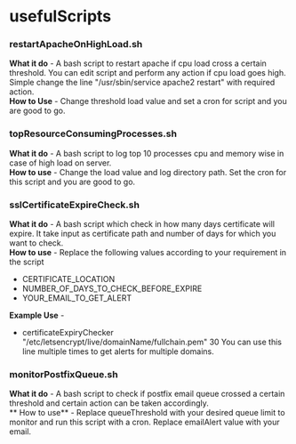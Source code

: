 # usefulScripts

### restartApacheOnHighLoad.sh

**What it do** - A bash script to restart apache if cpu load cross a certain threshold. You can edit script and perform any action if cpu load goes high. Simple change the line "/usr/sbin/service apache2 restart" with required action.   
**How to Use** - Change threshold load value and set a cron for script and you are good to go.   

### topResourceConsumingProcesses.sh

**What it do** - A bash script to log top 10 processes cpu and memory wise in case of high load on server.   
**How to use** - Change the load value and log directory path. Set the cron for this script and you are good to go.   

### sslCertificateExpireCheck.sh 

**What it do** - A bash script which check in how many days certificate will expire. It take input as certificate path and number of days for which you want to check.   
**How to use** - Replace the following values according to your requirement in the script

- CERTIFICATE_LOCATION
- NUMBER_OF_DAYS_TO_CHECK_BEFORE_EXPIRE
- YOUR_EMAIL_TO_GET_ALERT

**Example Use** - 
- certificateExpiryChecker "/etc/letsencrypt/live/domainName/fullchain.pem" 30 
You can use this line multiple times to get alerts for multiple domains.


### monitorPostfixQueue.sh    

**What it do** - A bash script to check if postfix email queue crossed a certain threshold and certain action can be taken accordingly.   
** How to use** - Replace queueThreshold with your desired queue limit to monitor and run this script with a cron. Replace emailAlert value with your email.      


   

